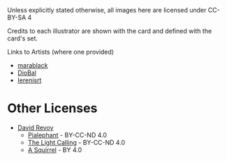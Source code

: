 Unless explicitly stated otherwise, all images here are licensed under CC-BY-SA 4

Credits to each illustrator are shown with the card and defined with the card's set.

Links to Artists (where one provided)

* [marablack](https://www.deviantart.com/marablack3)
* [DioBal](https://www.deviantart.com/diobalt)
* [Ierenisrt](https://www.artstation.com/iereniss2)

# Other Licenses

* [David Revoy](https://www.davidrevoy.com)
   * [Pialephant](https://www.davidrevoy.com/article203/elephant-dreams) - BY-CC-ND 4.0
   * [The Light Calling](https://www.davidrevoy.com/article42/nde-tunnel) - BY-CC-ND 4.0
   * [A Squirrel](https://www.davidrevoy.com/article100/crazy-psychotic-squirrel-mandala) - BY 4.0